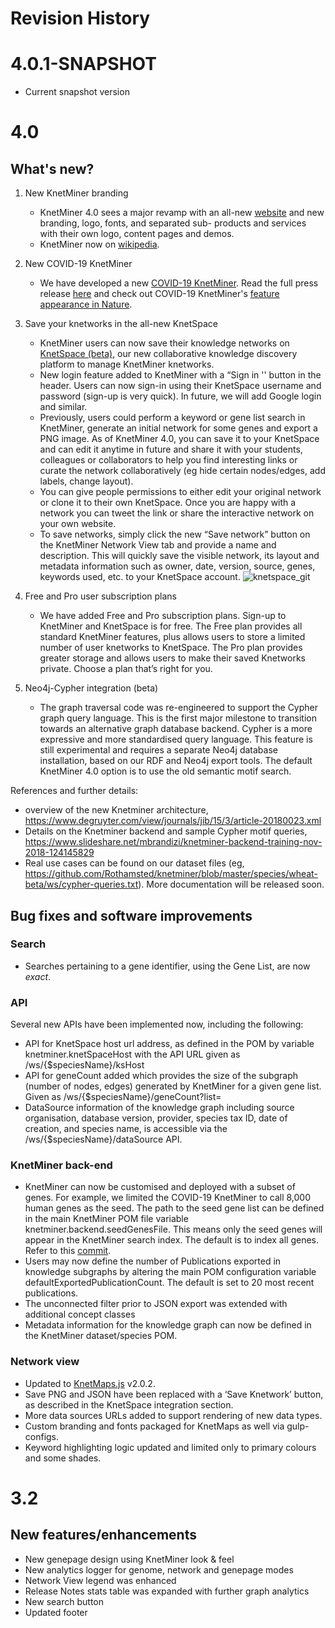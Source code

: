 # Revision History

# 4.0.1-SNAPSHOT
* Current snapshot version


# 4.0

## What's new?

1. New KnetMiner branding
    * KnetMiner 4.0 sees a major revamp with an all-new [website](https://knetminer.com/wordpress/) and new branding, logo, fonts, and separated sub- products and services with their own logo, content pages and demos.
    * KnetMiner now on [wikipedia](https://en.wikipedia.org/wiki/KnetMiner).

2. New COVID-19 KnetMiner
    * We have developed a new [COVID-19 KnetMiner](www.knetminer.org/COVID-19). Read the full press release [here](https://www.rothamsted.ac.uk/news/rothamsted-answers-white-house-call-coronavirus-data-help) and check out COVID-19 KnetMiner's [feature appearance in Nature](https://www.nature.com/articles/d41586-020-01733-7).

3. Save your knetworks in the all-new KnetSpace
    * KnetMiner users can now save their knowledge networks on [KnetSpace (beta)](https://knetminer.com/beta/knetspace/),  our new collaborative knowledge discovery platform to manage KnetMiner knetworks.
    * New login feature added to KnetMiner with a “Sign in '' button in the header. Users can now sign-in using their KnetSpace username and password (sign-up is very quick). In future, we will add Google login and similar.
    * Previously, users could perform a keyword or gene list search in KnetMiner, generate an initial network for some genes and export a PNG image. As of KnetMiner 4.0, you can save it to your KnetSpace and can edit it anytime in future and share it with your students, colleagues or collaborators to help you find interesting links or curate the network collaboratively (eg hide certain nodes/edges, add labels, change layout). 
   * You can give people permissions to either edit your original network or clone it to their own KnetSpace. Once you are happy with a network you can tweet the link or share the interactive network on your own website. 
   * To save networks, simply click the new “Save network” button on the KnetMiner Network View tab and provide a name and description. This will quickly save the visible network, its layout and metadata information such as owner, date, version, source, genes, keywords used, etc. to your KnetSpace account.
![knetspace_git](https://user-images.githubusercontent.com/47788638/84669863-4254fd80-af1d-11ea-8b07-9c8ad349fc61.gif)

4. Free and Pro user subscription plans
    * We have added Free and Pro subscription plans. Sign-up to KnetMiner and KnetSpace is for free. The Free plan provides all standard KnetMiner features, plus allows users to store a limited number of user knetworks to KnetSpace. The Pro plan provides greater storage and allows users to make their saved Knetworks private. Choose a plan that’s right for you.

5. Neo4j-Cypher integration (beta)
   * The graph traversal code was re-engineered to support the Cypher graph query language. This is the first major milestone to transition towards an alternative graph database backend. Cypher is a more expressive and more standardised query language. This feature is still experimental and requires a separate Neo4j database installation, based on our RDF and Neo4j export tools. The default KnetMiner 4.0 option is to use the old semantic motif search.

References and further details:
   * overview of the new Knetminer architecture, https://www.degruyter.com/view/journals/jib/15/3/article-20180023.xml
   * Details on the Knetminer backend and sample Cypher motif queries, https://www.slideshare.net/mbrandizi/knetminer-backend-training-nov-2018-124145829
   * Real use cases can be found on our dataset files (eg, https://github.com/Rothamsted/knetminer/blob/master/species/wheat-beta/ws/cypher-queries.txt). More documentation will be released soon.

## Bug fixes and software improvements

### Search
 * Searches pertaining to a gene identifier, using the Gene List, are now *exact*.

### API
Several new APIs have been implemented now, including the following:
   * API for KnetSpace host url address, as defined in the POM by variable knetminer.knetSpaceHost with the API URL given as /ws/{$speciesName}/ksHost 
   * API for geneCount added which provides the size of the subgraph (number of nodes, edges) generated by KnetMiner for a given gene list. Given as /ws/{$speciesName}/geneCount?list=
   * DataSource information of the knowledge graph including source organisation, database version,  provider, species tax ID, date of creation, and species name, is accessible via the /ws/{$speciesName}/dataSource API. 

### KnetMiner back-end
   * KnetMiner can now be customised and deployed with a subset of genes. For example, we limited the COVID-19 KnetMiner to call 8,000 human genes as the seed. The path to the seed gene list can be defined in the main KnetMiner POM file variable knetminer.backend.seedGenesFile. This means only the seed genes will appear in the KnetMiner search index. The default is to index all genes. Refer to this [commit](https://github.com/Rothamsted/knetminer/commit/fe16a32196cdb18025ce11728d02aa03799f7c25).
   * Users may now define the number of Publications exported in knowledge subgraphs by altering the main POM configuration variable defaultExportedPublicationCount. The default is set to 20 most recent publications. 
   * The unconnected filter prior to JSON export was extended with additional concept classes 
   * Metadata information for the knowledge graph can now be defined in the KnetMiner dataset/species POM.

### Network view
  * Updated to [KnetMaps.js](https://knetminer.rothamsted.ac.uk/KnetMaps/) v2.0.2. 
  * Save PNG and JSON have been replaced with a ‘Save Knetwork’ button, as described in the KnetSpace integration section.
   * More data sources URLs added to support rendering of new data types.
   * Custom branding and fonts packaged for KnetMaps as well via gulp-configs.
   * Keyword highlighting logic updated and limited only to primary colours and some shades.

   
   
# 3.2

## New features/enhancements
* New genepage design using KnetMiner look & feel
* New analytics logger for genome, network and genepage modes
* Network View legend was enhanced
* Release Notes stats table was expanded with further graph analytics 
* New search button
* Updated footer
